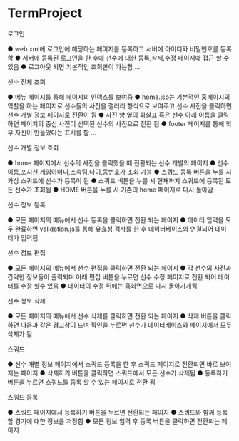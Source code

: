 # TermProject

로그인

● web.xml에 로그인에 해당하는 페이지를 등록하고 서버에 아이디와 비밀번호를 등록함
● 서버에 등록된 로그인을 한 후에 선수에 대한 등록,삭제,수정 페이지에 접근 할 수 있음
● 로그아웃 되면 기본적인 조회만이 가능함
...

선수 전체 조회

● 메뉴 페이지를 통해 페이지의 인덱스를 보여줌
● home.jsp는 기본적인 홈페이지의 역할을 하는 페이지로 선수들의 사진을 갤러리 형식으로 보여주고 선수 사진을 클릭하면 선수 개별 정보 페이지로 전환이 됨
● 사진 양 옆의 화살표 혹은 선수 아래 이름을 클릭하면 페이지의 중심 사진이 선택된 선수의 사진으로 전환 됨
● footer 페이지를 통해 학우 자신이 만들었다는 표시를 함
...

 선수 개별 정보 조회

● home 페이지에서 선수의 사진을 클릭했을 때 전환되는 선수 개별의 페이지
● 선수 이름,포지션,게임아이디,소속팀,나이,등번호가 조회 가능
● 스쿼드 등록 버튼을 누를 시 가상 스쿼드에 선수가 등록이 됨
● 스쿼드 버튼을 누를 시 현재까지 스쿼드에 등록된 모든 선수가 조회됨
● HOME 버튼을 누를 시 기존의 home 페이지로 다시 돌아감


선수 정보 등록

● 모든 페이지의 메뉴에서 선수 등록을 클릭하면 전환 되는 페이지
● 데이터 입력을 모두 완료하면 validation.js를 통해 유효성 검사를 한 후 데이터베이스와 연결되어 데이터가 입력됨


선수 정보 편집

● 모든 페이지의 메뉴에서 선수 편집을 클릭하면 전환 되는 페이지
● 각 선수의 사진과 간략한 정보들이 출력되며 아래 편집 버튼을 누르면 선수 수정 페이지로 전환 되어 데이터를 수정 할수 있음
● 데이터의 수정 뒤에는 홈화면으로 다시 돌아가게됨

선수 정보 삭제

● 모든 페이지의 메뉴에서 선수 삭제를 클릭하면 전환 되는 페이지
● 삭제 버튼을 클릭하면 다음과 같은 경고창이 뜨며 확인을 누르면 선수가 데이터베이스와 페이지에서 모두 삭제가 됨

스쿼드

● 선수 개별 정보 페이지에서 스쿼드 등록을 한 후 스쿼드 페이지로 전환되면 바로 보여지는 페이지
● 삭제하기 버튼을 클릭하면 스쿼드에서 모든 선수가 삭제됨
● 등록하기 버튼을 누르면 스쿼드를 등록 할 수 있는 페이지로 전환 됨

스쿼드 등록

● 스쿼드 페이지에서 등록하기 버튼을 누르면 전환되는 페이지
● 스쿼드와 함께 등록할 경기에 대한 정보를 저장함
● 모든 정보 입력 후 등록 버튼을 클릭하면 전환되는 페이지
